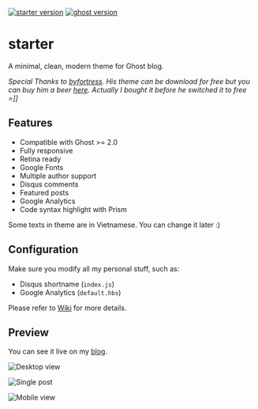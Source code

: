 [![starter version](https://img.shields.io/badge/release-v1.1.2-blue.svg)](https://github.com/quangtt/starter/releases)
[![ghost version](https://img.shields.io/badge/ghost-v2.1-brightgreen.svg)](https://github.com/TryGhost/Ghost/releases)

# starter
A minimal, clean, modern theme for Ghost blog.

*Special Thanks to [byfortress](http://byfortress.com/downloads/starter). His theme can be download for free but you can buy him a beer [here](https://creativemarket.com/lucas_delrio/1069273-Starter-Free-Ghost-Theme). Actually I bought it before he switched it to free =]]*

## Features

- Compatible with Ghost >= 2.0
- Fully responsive
- Retina ready
- Google Fonts
- Multiple author support
- Disqus comments
- Featured posts
- Google Analytics
- Code syntax highlight with Prism

Some texts in theme are in Vietnamese. You can change it later :)

## Configuration

Make sure you modify all my personal stuff, such as:

- Disqus shortname (`index.js`)
- Google Analytics (`default.hbs`)

Please refer to [Wiki](https://github.com/quangtt/starter/wiki) for more details.

## Preview
You can see it live on my [blog](https://quangteomedia.com).

![Desktop view](https://i.imgur.com/vEZYfcm.jpg)

![Single post](https://i.imgur.com/bYS1wpJ.jpg)

![Mobile view](https://i.imgur.com/yOnKMbQ.jpg)
